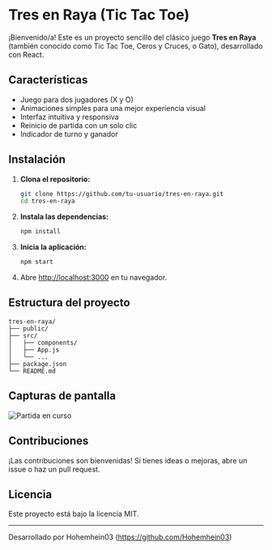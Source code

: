 # Tres en Raya (Tic Tac Toe)

¡Bienvenido/a! Este es un proyecto sencillo del clásico juego **Tres en Raya** (también conocido como Tic Tac Toe, Ceros y Cruces, o Gato), desarrollado con React.

## Características

- Juego para dos jugadores (X y O)
- Animaciones simples para una mejor experiencia visual
- Interfaz intuitiva y responsiva
- Reinicio de partida con un solo clic
- Indicador de turno y ganador

## Instalación

1. **Clona el repositorio:**
   ```bash
   git clone https://github.com/tu-usuario/tres-en-raya.git
   cd tres-en-raya
   ```

2. **Instala las dependencias:**
   ```bash
   npm install
   ```

3. **Inicia la aplicación:**
   ```bash
   npm start
   ```

4. Abre [http://localhost:3000](http://localhost:3000) en tu navegador.

## Estructura del proyecto

```
tres-en-raya/
├── public/
├── src/
│   ├── components/
│   ├── App.js
│   └── ...
├── package.json
└── README.md
```

## Capturas de pantalla

![Partida en curso](assets/tablero.png)

## Contribuciones

¡Las contribuciones son bienvenidas! Si tienes ideas o mejoras, abre un issue o haz un pull request.

## Licencia

Este proyecto está bajo la licencia MIT.

---

Desarrollado por Hohemhein03 (https://github.com/Hohemhein03)
